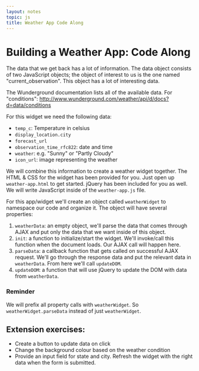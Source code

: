 ```yaml
---
layout: notes
topic: js
title: Weather App Code Along
---
```


# Building a Weather App: Code Along

The data that we get back has a lot of information. The data object consists of two JavaScript objects; the object of interest to us is the one named "current_observation". This object has a lot of interesting data.

The Wunderground documentation lists all of the available data. For "conditions": http://www.wunderground.com/weather/api/d/docs?d=data/conditions

For this widget we need the following data:

* `temp_c`: Temperature in celsius
* `display_location.city`
* `forecast_url`
* `observation_time_rfc822`: date and time
* `weather`: e.g. "Sunny" or "Partly Cloudy"
* `icon_url`: image representing the weather


We will combine this information to create a weather widget together. The HTML & CSS for the widget has been provided for you. Just open up `weather-app.html` to get started. jQuery has been included for you as well. We will write JavaScript inside of the `weather-app.js` file.
 
For this app/widget we'll create an object called `weatherWidget` to namespace our code and organize it. The object will have several properties:

1. `weatherData`: an empty object, we'll parse the data that comes through AJAX and put only the data that we want inside of this object.
2. `init`: a function to initialize/start the widget. We'll invoke/call this function when the document loads. Our AJAX call will happen here.
3. `parseData`: a callback function that gets called on successful AJAX request. We'll go through the response data and put the relevant data in `weatherData`. From here we'll call `updateDOM`.
4. `updateDOM`: a function that will use jQuery to update the DOM with data from `weatherData`.

### Reminder
We will prefix all property calls with `weatherWidget`. So `weatherWidget.parseData` instead of just `weatherWidget`.


## Extension exercises:

* Create a button to update data on click
* Change the background colour based on the weather condition
* Provide an input field for state and city. Refresh the widget with the right data when the form is submitted.